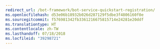 ```yaml
---
redirect_url: /bot-framework/bot-service-quickstart-registration/
ms.openlocfilehash: d53e06b18932b026d287129f5dbe3f4806160f0e
ms.sourcegitcommit: f576981342fb3361216675815714e24281e20ddf
ms.translationtype: HT
ms.contentlocale: zh-TW
ms.lasthandoff: 07/18/2018
ms.locfileid: "39298721"
---
```

